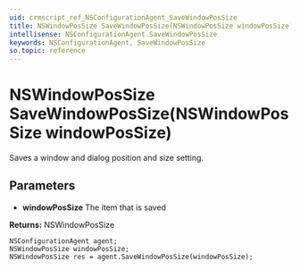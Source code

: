 ```yaml
---
uid: crmscript_ref_NSConfigurationAgent_SaveWindowPosSize
title: NSWindowPosSize SaveWindowPosSize(NSWindowPosSize windowPosSize)
intellisense: NSConfigurationAgent.SaveWindowPosSize
keywords: NSConfigurationAgent, SaveWindowPosSize
so.topic: reference
---
```


# NSWindowPosSize SaveWindowPosSize(NSWindowPosSize windowPosSize)

Saves a window and dialog position and size setting.

## Parameters

* **windowPosSize** The item that is saved

**Returns:** NSWindowPosSize

```crmscript
NSConfigurationAgent agent;
NSWindowPosSize windowPosSize;
NSWindowPosSize res = agent.SaveWindowPosSize(windowPosSize);
```

